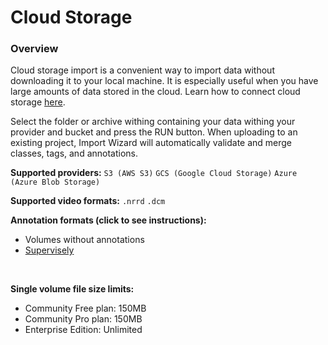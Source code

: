 # Cloud Storage

### Overview

Cloud storage import is a convenient way to import data without downloading it to your local machine. It is especially useful when you have large amounts of data stored in the cloud. Learn how to connect cloud storage [here](https://docs.supervisely.com/enterprise-edition/advanced-tuning/s3).

Select the folder or archive withing containing your data withing your provider and bucket and press the RUN button.
When uploading to an existing project, Import Wizard will automatically validate and merge classes, tags, and annotations.

**Supported providers:** `S3 (AWS S3)` `GCS (Google Cloud Storage)` `Azure (Azure Blob Storage)`

**Supported video formats:** `.nrrd` `.dcm`

**Annotation formats (click to see instructions):**

- Volumes without annotations
- [Supervisely]()

<br>

**Single volume file size limits:**

- Community Free plan: 150MB
- Community Pro plan: 150MB
- Enterprise Edition: Unlimited
